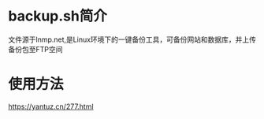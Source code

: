 # backup.sh简介
文件源于lnmp.net,是Linux环境下的一键备份工具，可备份网站和数据库，并上传备份包至FTP空间

# 使用方法
https://yantuz.cn/277.html
